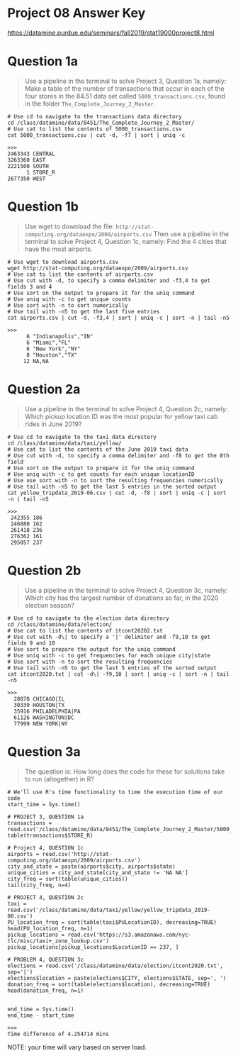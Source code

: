 # Project 08 Answer Key
https://datamine.purdue.edu/seminars/fall2019/stat19000project8.html

# Question 1a
> Use a pipeline in the terminal to solve Project 3, Question 1a, namely:
Make a table of the number of transactions that occur in each of the four
stores in the 84.51 data set called `5000_transactions.csv`, found in the
folder `The_Complete_Journey_2_Master`.
```{.sh}
# Use cd to navigate to the transactions data directory
cd /class/datamine/data/8451/The_Complete_Journey_2_Master/
# Use cat to list the contents of 5000_transactions.csv
cat 5000_transactions.csv | cut -d, -f7 | sort | uniq -c
```
```
>>>
2463343 CENTRAL
3263360 EAST
2221500 SOUTH
      1 STORE_R
2677350 WEST
```

# Question 1b
> Use wget to download the file:
`http://stat-computing.org/dataexpo/2009/airports.csv` Then use a pipeline in
the terminal to solve Project 4, Question 1c, namely: Find the 4 cities that
have the most airports.

```{.sh}
# Use wget to download airports.csv
wget http://stat-computing.org/dataexpo/2009/airports.csv
# Use cat to list the contents of airports.csv
# Use cut with -d, to specify a comma delimiter and -f3,4 to get fields 3 and 4 
# Use sort on the output to prepare it for the uniq command
# Use uniq with -c to get unique counts
# Use sort with -n to sort numerically
# Use tail with -n5 to get the last five entries
cat airports.csv | cut -d, -f3,4 | sort | uniq -c | sort -n | tail -n5
```
```
>>>
      6 "Indianapolis","IN"
      6 "Miami","FL"
      6 "New York","NY"
      8 "Houston","TX"
     12 NA,NA
```

# Question 2a
> Use a pipeline in the terminal to solve Project 4, Question 2c, namely: Which
pickup location ID was the most popular for yellow taxi cab rides in June 2019?

```{.sh}
# Use cd to navigate to the taxi data directory
cd /class/datamine/data/taxi/yellow/
# Use cat to list the contents of the June 2019 taxi data
# Use cut with -d, to specify a comma delimiter and -f8 to get the 8th field
# Use sort on the output to prepare it for the uniq command
# Use uniq with -c to get counts for each unique locationID
# Use use sort with -n to sort the resulting frequencies numerically
# Use tail with -n5 to get the last 5 entries in the sorted output
cat yellow_tripdata_2019-06.csv | cut -d, -f8 | sort | uniq -c | sort -n | tail -n5
```
```
>>>
 242355 186
 246880 162
 261418 236
 276362 161
 295057 237
```

# Question 2b
> Use a pipeline in the terminal to solve Project 4, Question 3c, namely: Which
city has the largest number of donations so far, in the 2020 election season?

```{.sh}
# Use cd to navigate to the election data directory
cd /class/datamine/data/election/
# Use cat to list the contents of itcont20202.txt
# Use cut with -d\| to specify a '|' delimiter and -f9,10 to get fields 9 and 10
# Use sort to prepare the output for the uniq command
# Use uniq with -c to get frequencies for each unique city|state
# Use sort with -n to sort the resulting frequencies
# Use tail with -n5 to get the last 5 entries of the sorted output
cat itcont2020.txt | cut -d\| -f9,10 | sort | uniq -c | sort -n | tail -n5
```
```
>>>
  28878 CHICAGO|IL
  30339 HOUSTON|TX
  35916 PHILADELPHIA|PA
  61126 WASHINGTON|DC
  77999 NEW YORK|NY
```

# Question 3a
> The question is: How long does the code for these for solutions take to run
(altogether) in R?

```{.r}
# We'll use R's time functionality to time the execution time of our code
start_time = Sys.time()

# PROJECT 3, QUESTION 1a
transactions = read.csv('/class/datamine/data/8451/The_Complete_Journey_2_Master/5000_transactions.csv')
table(transactions$STORE_R)

# Project 4, QUESTION 1c
airports = read.csv('http://stat-computing.org/dataexpo/2009/airports.csv')
city_and_state = paste(airports$city, airports$state)
unique_cities = city_and_state[city_and_state != 'NA NA']
city_freq = sort(table(unique_cities))
tail(city_freq, n=4)

# PROJECT 4, QUESTION 2c
taxi = read.csv('/class/datamine/data/taxi/yellow/yellow_tripdata_2019-06.csv')
PU_location_freq = sort(table(taxi$PULocationID), decreasing=TRUE)
head(PU_location_freq, n=1)
pickup_locations = read.csv('https://s3.amazonaws.com/nyc-tlc/misc/taxi+_zone_lookup.csv')
pickup_locations[pickup_locations$LocationID == 237, ]

# PROBLEM 4, QUESTION 3c
elections = read.csv('/class/datamine/data/election/itcont2020.txt', sep='|')
elections$location = paste(elections$CITY, elections$STATE, sep=', ')
donation_freq = sort(table(elections$location), decreasing=TRUE)
head(donation_freq, n=1)


end_time = Sys.time()
end_time - start_time
```
```
>>>
Time difference of 4.254714 mins
```

NOTE: your time will vary based on server load.

